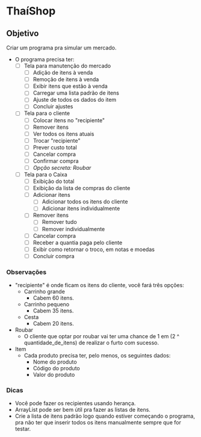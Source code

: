 # ThaíShop

## Objetivo

Criar um programa pra simular um mercado.

- O programa precisa ter:
  - [ ] Tela para manutenção do mercado
    - [ ] Adição de itens à venda
    - [ ] Remoção de itens à venda
    - [ ] Exibir itens que estão à venda
    - [ ] Carregar uma lista padrão de itens
    - [ ] Ajuste de todos os dados do item
    - [ ] Concluir ajustes
  - [ ] Tela para o cliente
    - [ ] Colocar itens no "recipiente"
    - [ ] Remover itens
    - [ ] Ver todos os itens atuais
    - [ ] Trocar "recipiente"
    - [ ] Prever custo total
    - [ ] Cancelar compra
    - [ ] Confirmar compra
    - [ ] *Opção secreta: Roubar*
  - [ ] Tela para o Caixa
    - [ ] Exibição do total
    - [ ] Exibição da lista de compras do cliente
    - [ ] Adicionar itens
      - [ ] Adicionar todos os itens do cliente
      - [ ] Adicionar itens individualmente
    - [ ] Remover itens
      - [ ] Remover tudo
      - [ ] Remover individualmente
    - [ ] Cancelar compra
    - [ ] Receber a quantia paga pelo cliente
    - [ ] Exibir como retornar o troco, em notas e moedas
    - [ ] Concluir compra

### Observações

- "recipiente" é onde ficam os itens do cliente, você fará três opções:
  - Carrinho grande
    - Cabem 60 itens.
  - Carrinho pequeno
    - Cabem 35 itens.
  - Cesta
    - Cabem 20 itens.
- Roubar
  - O cliente que optar por roubar vai ter uma chance de 1 em (2 ^ quantidade_de_itens) de realizar o furto com sucesso.
- Item
  - Cada produto precisa ter, pelo menos, os seguintes dados:
    - Nome do produto
    - Código do produto
    - Valor do produto

### Dicas

- Você pode fazer os recipientes usando herança.
- ArrayList pode ser bem útil pra fazer as listas de itens.
- Crie a lista de itens padrão logo quando estiver começando o programa, pra não ter que inserir todos os itens manualmente sempre que for testar.